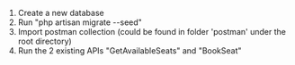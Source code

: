 1. Create a new database
2. Run "php artisan migrate --seed"
3. Import postman collection (could be found in folder 'postman' under the root directory)
4. Run the 2 existing APIs "GetAvailableSeats" and "BookSeat"
